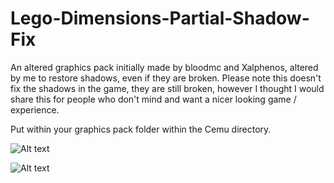 # Lego-Dimensions-Partial-Shadow-Fix
An altered graphics pack initially made by bloodmc and Xalphenos, altered by me to restore shadows, even if they are broken. Please note this doesn't fix the shadows in the game, they are still broken, however I thought I would share this for people who don't mind and want a nicer looking game / experience.

Put within your graphics pack folder within the Cemu directory.

![Alt text](images/Lego_Dimensions_Broken.png?raw=true "Unaltered Resolution Graphics Pack")

![Alt text](images/Lego_Dimensions_Fixed.png?raw=true "Altered Resolution Graphics Pack")
